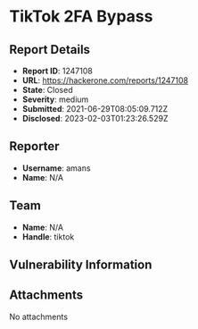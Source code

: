 # TikTok 2FA Bypass

## Report Details
- **Report ID**: 1247108
- **URL**: https://hackerone.com/reports/1247108
- **State**: Closed
- **Severity**: medium
- **Submitted**: 2021-06-29T08:05:09.712Z
- **Disclosed**: 2023-02-03T01:23:26.529Z

## Reporter
- **Username**: amans
- **Name**: N/A

## Team
- **Name**: N/A
- **Handle**: tiktok

## Vulnerability Information


## Attachments
No attachments
